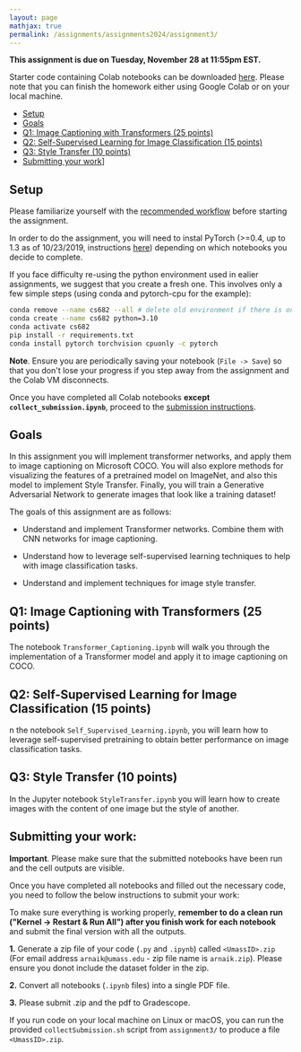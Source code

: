 ```yaml
---
layout: page
mathjax: true
permalink: /assignments/assignments2024/assignment3/
---
```


**This assignment is due on Tuesday, November 28 at 11:55pm EST.**

Starter code containing Colab notebooks can be downloaded [here](https://github.com/cvl-umass/compsci682-fall-2024/raw/main/assignments/assignments2024/assignment3.zip). Please note that you can finish the homework either using Google Colab or on your local machine.

- [Setup](#setup)
- [Goals](#goals)
- [Q1: Image Captioning with Transformers (25 points)](#q1-image-captioning-with-vanilla-rnns)
- [Q2: Self-Supervised Learning for Image Classification (15 points)](#q2-self-supervised-learning)
- [Q3: Style Transfer (10 points)](#q3-networ-visualization)
- [Submitting your work](#submitting-your-work)]


## Setup
Please familiarize yourself with the [recommended workflow]({{site.baseurl}}/setup-instructions/#working-remotely-on-google-colaboratory) before starting the assignment.

In order to do the assignment, you will need to instal PyTorch (>=0.4, up to 1.3 as of 10/23/2019, instructions [here](http://pytorch.org/)) depending on which notebooks you decide to complete.

If you face difficulty re-using the python environment used in ealier assignments, we suggest that you create a fresh one. This involves only a few simple steps (using conda and pytorch-cpu for the example):

```bash
conda remove --name cs682 --all # delete old environment if there is one
conda create --name cs682 python=3.10
conda activate cs682
pip install -r requirements.txt
conda install pytorch torchvision cpuonly -c pytorch
```

**Note**. Ensure you are periodically saving your notebook (`File -> Save`) so that you don't lose your progress if you step away from the assignment and the Colab VM disconnects.

Once you have completed all Colab notebooks **except `collect_submission.ipynb`**, proceed to the [submission instructions](#submitting-your-work).

## Goals
In this assignment you will implement transformer networks, and apply them to image captioning on Microsoft COCO. You will also explore methods for visualizing the features of a pretrained model on ImageNet, and also this model to implement Style Transfer. Finally, you will train a Generative Adversarial Network to generate images that look like a training dataset!

The goals of this assignment are as follows:

- Understand and implement Transformer networks. Combine them with CNN networks for image captioning.

- Understand how to leverage self-supervised learning techniques to help with image classification tasks.

- Understand and implement techniques for image style transfer.


## Q1: Image Captioning with Transformers (25 points)
The notebook ``Transformer_Captioning.ipynb`` will walk you through the implementation of a Transformer model and apply it to image captioning on COCO.

## Q2: Self-Supervised Learning for Image Classification (15 points)
n the notebook ``Self_Supervised_Learning.ipynb``, you will learn how to leverage self-supervised pretraining to obtain better performance on image classification tasks. 

## Q3: Style Transfer (10 points)
In the Jupyter notebook ``StyleTransfer.ipynb`` you will learn how to create images with the content of one image but the style of another. 

## Submitting your work:
**Important**. Please make sure that the submitted notebooks have been run and the cell outputs are visible.

Once you have completed all notebooks and filled out the necessary code, you need to follow the below instructions to submit your work:

To make sure everything is working properly, **remember to do a clean run ("Kernel -> Restart & Run All") after you finish work for each notebook** and submit the final version with all the outputs. 

**1.** Generate a zip file of your code (`.py` and `.ipynb`) called `<UmassID>.zip` (For email address `arnaik@umass.edu` - zip file name is `arnaik.zip`). Please ensure you donot include the dataset folder in the zip.

**2.** Convert all notebooks (`.ipynb` files) into a single PDF file.

**3.** Please submit <UmassID>.zip and the pdf to Gradescope.

If you run code on your local machine on Linux or macOS,  you can run the provided `collectSubmission.sh` script from `assignment3/` to produce a file `<UmassID>.zip`.
